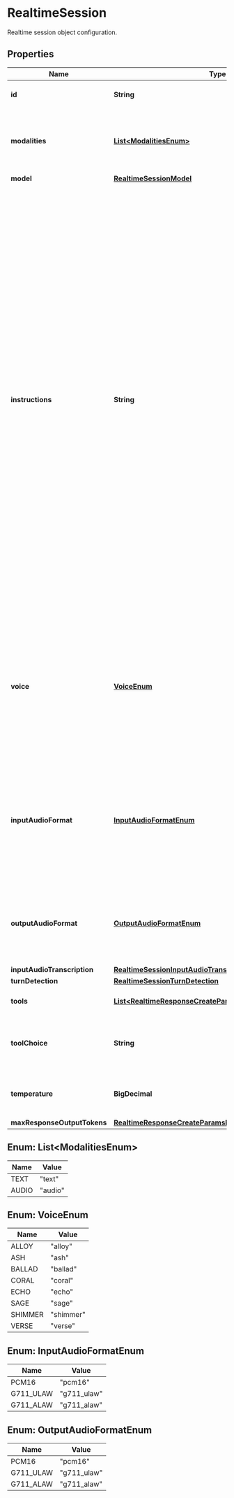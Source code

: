 

# RealtimeSession

Realtime session object configuration.

## Properties

| Name | Type | Description | Notes |
|------------ | ------------- | ------------- | -------------|
|**id** | **String** | Unique identifier for the session object.  |  [optional] |
|**modalities** | [**List&lt;ModalitiesEnum&gt;**](#List&lt;ModalitiesEnum&gt;) | The set of modalities the model can respond with. To disable audio, set this to [\&quot;text\&quot;].  |  [optional] |
|**model** | [**RealtimeSessionModel**](RealtimeSessionModel.md) |  |  [optional] |
|**instructions** | **String** | The default system instructions (i.e. system message) prepended to model calls. This field allows the client to guide the model on desired responses. The model can be instructed on response content and format, (e.g. \&quot;be extremely succinct\&quot;, \&quot;act friendly\&quot;, \&quot;here are examples of good responses\&quot;) and on audio behavior (e.g. \&quot;talk quickly\&quot;, \&quot;inject emotion into your voice\&quot;, \&quot;laugh frequently\&quot;). The instructions are not guaranteed to be followed by the model, but they provide guidance to the model on the desired behavior.  Note that the server sets default instructions which will be used if this field is not set and are visible in the &#x60;session.created&#x60; event at the start of the session.  |  [optional] |
|**voice** | [**VoiceEnum**](#VoiceEnum) | The voice the model uses to respond. Voice cannot be changed during the session once the model has responded with audio at least once. Current voice options are &#x60;alloy&#x60;, &#x60;ash&#x60;, &#x60;ballad&#x60;, &#x60;coral&#x60;, &#x60;echo&#x60; &#x60;sage&#x60;, &#x60;shimmer&#x60; and &#x60;verse&#x60;.  |  [optional] |
|**inputAudioFormat** | [**InputAudioFormatEnum**](#InputAudioFormatEnum) | The format of input audio. Options are &#x60;pcm16&#x60;, &#x60;g711_ulaw&#x60;, or &#x60;g711_alaw&#x60;. For &#x60;pcm16&#x60;, input audio must be 16-bit PCM at a 24kHz sample rate, single channel (mono), and little-endian byte order.  |  [optional] |
|**outputAudioFormat** | [**OutputAudioFormatEnum**](#OutputAudioFormatEnum) | The format of output audio. Options are &#x60;pcm16&#x60;, &#x60;g711_ulaw&#x60;, or &#x60;g711_alaw&#x60;. For &#x60;pcm16&#x60;, output audio is sampled at a rate of 24kHz.  |  [optional] |
|**inputAudioTranscription** | [**RealtimeSessionInputAudioTranscription**](RealtimeSessionInputAudioTranscription.md) |  |  [optional] |
|**turnDetection** | [**RealtimeSessionTurnDetection**](RealtimeSessionTurnDetection.md) |  |  [optional] |
|**tools** | [**List&lt;RealtimeResponseCreateParamsToolsInner&gt;**](RealtimeResponseCreateParamsToolsInner.md) | Tools (functions) available to the model. |  [optional] |
|**toolChoice** | **String** | How the model chooses tools. Options are &#x60;auto&#x60;, &#x60;none&#x60;, &#x60;required&#x60;, or specify a function.  |  [optional] |
|**temperature** | **BigDecimal** | Sampling temperature for the model, limited to [0.6, 1.2]. Defaults to 0.8.  |  [optional] |
|**maxResponseOutputTokens** | [**RealtimeResponseCreateParamsMaxResponseOutputTokens**](RealtimeResponseCreateParamsMaxResponseOutputTokens.md) |  |  [optional] |



## Enum: List&lt;ModalitiesEnum&gt;

| Name | Value |
|---- | -----|
| TEXT | &quot;text&quot; |
| AUDIO | &quot;audio&quot; |



## Enum: VoiceEnum

| Name | Value |
|---- | -----|
| ALLOY | &quot;alloy&quot; |
| ASH | &quot;ash&quot; |
| BALLAD | &quot;ballad&quot; |
| CORAL | &quot;coral&quot; |
| ECHO | &quot;echo&quot; |
| SAGE | &quot;sage&quot; |
| SHIMMER | &quot;shimmer&quot; |
| VERSE | &quot;verse&quot; |



## Enum: InputAudioFormatEnum

| Name | Value |
|---- | -----|
| PCM16 | &quot;pcm16&quot; |
| G711_ULAW | &quot;g711_ulaw&quot; |
| G711_ALAW | &quot;g711_alaw&quot; |



## Enum: OutputAudioFormatEnum

| Name | Value |
|---- | -----|
| PCM16 | &quot;pcm16&quot; |
| G711_ULAW | &quot;g711_ulaw&quot; |
| G711_ALAW | &quot;g711_alaw&quot; |



